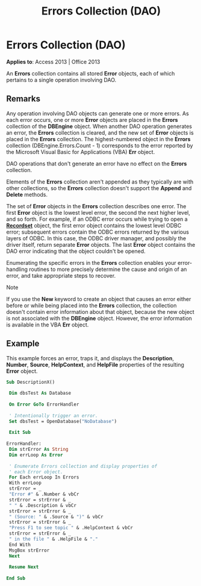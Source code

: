 ﻿---
title: Errors Collection (DAO)
TOCTitle: Errors Collection
ms:assetid: d42007b5-6410-14e9-baf9-9306fdef38f9
ms:mtpsurl: https://msdn.microsoft.com/library/Ff834805(v=office.15)
ms:contentKeyID: 48547929
ms.date: 09/18/2015
mtps_version: v=office.15
---

# Errors Collection (DAO)


**Applies to**: Access 2013 | Office 2013

An **Errors** collection contains all stored **Error** objects, each of which pertains to a single operation involving DAO.

## Remarks

Any operation involving DAO objects can generate one or more errors. As each error occurs, one or more **Error** objects are placed in the **Errors** collection of the **DBEngine** object. When another DAO operation generates an error, the **Errors** collection is cleared, and the new set of **Error** objects is placed in the **Errors** collection. The highest-numbered object in the **Errors** collection (DBEngine.Errors.Count - 1) corresponds to the error reported by the Microsoft Visual Basic for Applications (VBA) **Err** object.

DAO operations that don't generate an error have no effect on the **Errors** collection.

Elements of the **Errors** collection aren't appended as they typically are with other collections, so the **Errors** collection doesn't support the **Append** and **Delete** methods.

The set of **Error** objects in the **Errors** collection describes one error. The first **Error** object is the lowest level error, the second the next higher level, and so forth. For example, if an ODBC error occurs while trying to open a **[Recordset](recordset-object-dao.md)** object, the first error object contains the lowest level ODBC error; subsequent errors contain the ODBC errors returned by the various layers of ODBC. In this case, the ODBC driver manager, and possibly the driver itself, return separate **Error** objects. The last **Error** object contains the DAO error indicating that the object couldn't be opened.

Enumerating the specific errors in the **Errors** collection enables your error-handling routines to more precisely determine the cause and origin of an error, and take appropriate steps to recover.


> [!NOTE]
> <P>If you use the <STRONG>New</STRONG> keyword to create an object that causes an error either before or while being placed into the <STRONG>Errors</STRONG> collection, the collection doesn't contain error information about that object, because the new object is not associated with the <STRONG>DBEngine</STRONG> object. However, the error information is available in the VBA <STRONG>Err</STRONG> object.</P>



## Example

This example forces an error, traps it, and displays the **Description**, **Number**, **Source**, **HelpContext**, and **HelpFile** properties of the resulting **Error** object.

```vb 
Sub DescriptionX() 
 
 Dim dbsTest As Database 
 
 On Error GoTo ErrorHandler 
 
 ' Intentionally trigger an error. 
 Set dbsTest = OpenDatabase("NoDatabase") 
 
 Exit Sub 
 
ErrorHandler: 
 Dim strError As String 
 Dim errLoop As Error 
 
 ' Enumerate Errors collection and display properties of 
 ' each Error object. 
 For Each errLoop In Errors 
 With errLoop 
 strError = _ 
 "Error #" & .Number & vbCr 
 strError = strError & _ 
 " " & .Description & vbCr 
 strError = strError & _ 
 " (Source: " & .Source & ")" & vbCr 
 strError = strError & _ 
 "Press F1 to see topic " & .HelpContext & vbCr 
 strError = strError & _ 
 " in the file " & .HelpFile & "." 
 End With 
 MsgBox strError 
 Next 
 
 Resume Next 
 
End Sub 
 
```

